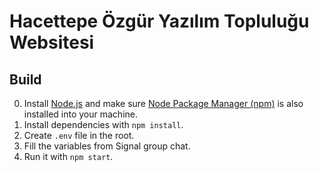 # Hacettepe Özgür Yazılım Topluluğu Websitesi

## Build
0. Install [Node.js](https://nodejs.org/en/) and make sure [Node Package Manager (npm)](https://www.npmjs.com/) is also installed into your machine.
1. Install dependencies with `npm install`.
2. Create `.env` file in the root.
3. Fill the variables from Signal group chat.
4. Run it with `npm start`.
